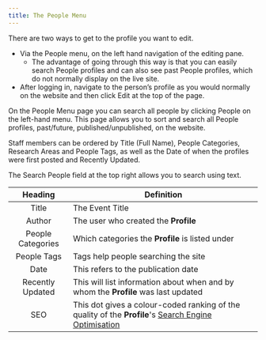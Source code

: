 ```yaml
---
title: The People Menu
---
```

There are two ways to get to the profile you want to edit.

* Via the People menu, on the left hand navigation of the editing pane. 
    * The advantage of going through this way is that you can easily search People profiles and can also see past People profiles, which do not normally display on the live site.
* After logging in, navigate to the person’s profile as you would normally on the website and then click Edit at the top of the page.

On the People Menu page you can search all people by clicking People on the left-hand menu. This page allows you to sort and search all People profiles, past/future, published/unpublished, on the website.	 	 	

Staff members can be ordered by Title (Full Name), People Categories, Research Areas and People Tags, as well as the Date of when the profiles were first posted and Recently Updated.

The Search People field at the top right allows you to search using text.

| Heading | Definition |
|:---:|---|
| Title | The Event Title |
| Author | The user who created the **Profile** |
| People Categories | Which categories the **Profile** is listed under |
| People Tags | Tags help people searching the site |
| Date | This refers to the publication date |
| Recently Updated | This will list information about when and by whom the **Profile** was last updated |
| SEO | This dot gives a colour-coded ranking of the quality of the **Profile**'s [Search Engine Optimisation](/glossary) |